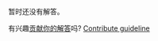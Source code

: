 
暂时还没有解答。

有兴趣[贡献你的解答](https://github.com/BFEdev/BFE.dev-solutions/blob/main/quiz/parseint_zh.md)吗? [Contribute guideline](https://github.com/BFEdev/BFE.dev-solutions#how-to-contribute)
